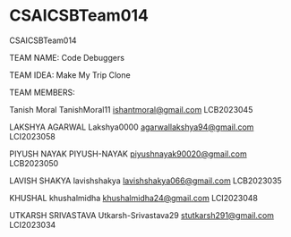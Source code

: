 # CSAICSBTeam014
CSAICSBTeam014

TEAM NAME: Code Debuggers

TEAM IDEA: Make My Trip Clone

TEAM MEMBERS:

  Tanish Moral TanishMoral11 ishantmoral@gmail.com LCB2023045

  LAKSHYA AGARWAL Lakshya0000 agarwallakshya94@gmail.com LCI2023058

  PIYUSH NAYAK PIYUSH-NAYAK piyushnayak90020@gmail.com LCB2023050

  LAVISH SHAKYA lavishshakya lavishshakya066@gmail.com LCB2023035

  KHUSHAL   khushalmidha    khushalmidha24@gmail.com  LCI2023048

  UTKARSH SRIVASTAVA Utkarsh-Srivastava29 stutkarsh291@gmail.com LCI2023034

